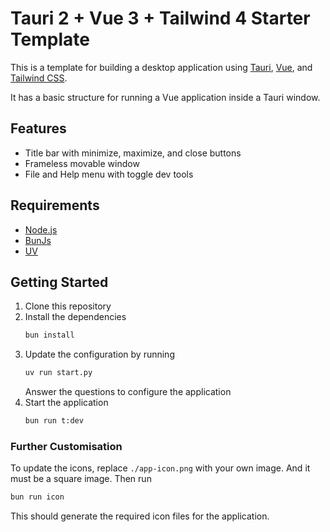 # Tauri 2 + Vue 3 + Tailwind 4 Starter Template

This is a template for building a desktop application using [Tauri](https://tauri.studio/), [Vue](https://vuejs.org/), and [Tailwind CSS](https://tailwindcss.com/).

It has a basic structure for running a Vue application inside a Tauri window.

## Features

- Title bar with minimize, maximize, and close buttons
- Frameless movable window
- File and Help menu with toggle dev tools

## Requirements

- [Node.js](https://nodejs.org/)
- [BunJs](https://bunjs.dev/)
- [UV](https://github.com/astral-sh/uv)

## Getting Started

1. Clone this repository
2. Install the dependencies
   ```bash
   bun install
   ```
3. Update the configuration by running
    ```bash
    uv run start.py
    ```
    Answer the questions to configure the application
4. Start the application
    ```bash
    bun run t:dev
    ```

### Further Customisation

To update the icons, replace `./app-icon.png` with your own image. And it must be a square image. Then run

```bash
bun run icon
```

This should generate the required icon files for the application.
